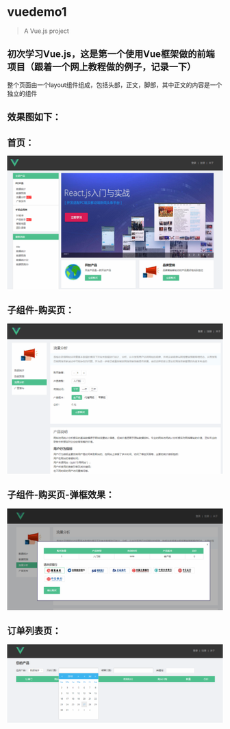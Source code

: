# vuedemo1

> A Vue.js project

## 初次学习Vue.js，这是第一个使用Vue框架做的前端项目（跟着一个网上教程做的例子，记录一下）

整个页面由一个layout组件组成，包括头部，正文，脚部，其中正文的内容是一个独立的组件

## 效果图如下：

## 首页：
![首页](https://github.com/haitunwan/CLL/blob/master/project_img/index.png)

## 子组件-购买页：
![子组件-购买页](https://github.com/haitunwan/CLL/blob/master/project_img/analysis.png)

## 子组件-购买页-弹框效果：
![子组件-购买页-弹框效果](https://github.com/haitunwan/CLL/blob/master/project_img/tankuang.png)

## 订单列表页：
![订单列表页](https://github.com/haitunwan/CLL/blob/master/project_img/orderList.png)
